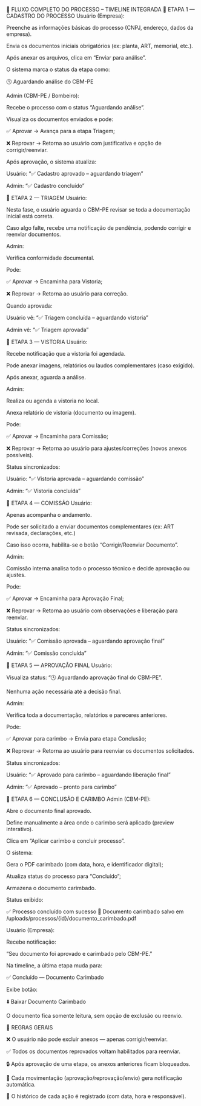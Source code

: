 🧭 FLUXO COMPLETO DO PROCESSO – TIMELINE INTEGRADA
🔹 ETAPA 1 — CADASTRO DO PROCESSO
Usuário (Empresa):

Preenche as informações básicas do processo (CNPJ, endereço, dados da empresa).

Envia os documentos iniciais obrigatórios (ex: planta, ART, memorial, etc.).

Após anexar os arquivos, clica em “Enviar para análise”.

O sistema marca o status da etapa como:

🕓 Aguardando análise do CBM-PE

Admin (CBM-PE / Bombeiro):

Recebe o processo com o status “Aguardando análise”.

Visualiza os documentos enviados e pode:

✅ Aprovar → Avança para a etapa Triagem;

❌ Reprovar → Retorna ao usuário com justificativa e opção de corrigir/reenviar.

Após aprovação, o sistema atualiza:

Usuário: “✅ Cadastro aprovado – aguardando triagem”

Admin: “✅ Cadastro concluído”

🔹 ETAPA 2 — TRIAGEM
Usuário:

Nesta fase, o usuário aguarda o CBM-PE revisar se toda a documentação inicial está correta.

Caso algo falte, recebe uma notificação de pendência, podendo corrigir e reenviar documentos.

Admin:

Verifica conformidade documental.

Pode:

✅ Aprovar → Encaminha para Vistoria;

❌ Reprovar → Retorna ao usuário para correção.

Quando aprovada:

Usuário vê: “✅ Triagem concluída – aguardando vistoria”

Admin vê: “✅ Triagem aprovada”

🔹 ETAPA 3 — VISTORIA
Usuário:

Recebe notificação que a vistoria foi agendada.

Pode anexar imagens, relatórios ou laudos complementares (caso exigido).

Após anexar, aguarda a análise.

Admin:

Realiza ou agenda a vistoria no local.

Anexa relatório de vistoria (documento ou imagem).

Pode:

✅ Aprovar → Encaminha para Comissão;

❌ Reprovar → Retorna ao usuário para ajustes/correções (novos anexos possíveis).

Status sincronizados:

Usuário: “✅ Vistoria aprovada – aguardando comissão”

Admin: “✅ Vistoria concluída”

🔹 ETAPA 4 — COMISSÃO
Usuário:

Apenas acompanha o andamento.

Pode ser solicitado a enviar documentos complementares (ex: ART revisada, declarações, etc.)

Caso isso ocorra, habilita-se o botão “Corrigir/Reenviar Documento”.

Admin:

Comissão interna analisa todo o processo técnico e decide aprovação ou ajustes.

Pode:

✅ Aprovar → Encaminha para Aprovação Final;

❌ Reprovar → Retorna ao usuário com observações e liberação para reenviar.

Status sincronizados:

Usuário: “✅ Comissão aprovada – aguardando aprovação final”

Admin: “✅ Comissão concluída”

🔹 ETAPA 5 — APROVAÇÃO FINAL
Usuário:

Visualiza status: “🕓 Aguardando aprovação final do CBM-PE”.

Nenhuma ação necessária até a decisão final.

Admin:

Verifica toda a documentação, relatórios e pareceres anteriores.

Pode:

✅ Aprovar para carimbo → Envia para etapa Conclusão;

❌ Reprovar → Retorna ao usuário para reenviar os documentos solicitados.

Status sincronizados:

Usuário: “✅ Aprovado para carimbo – aguardando liberação final”

Admin: “✅ Aprovado – pronto para carimbo”

🔹 ETAPA 6 — CONCLUSÃO E CARIMBO
Admin (CBM-PE):

Abre o documento final aprovado.

Define manualmente a área onde o carimbo será aplicado (preview interativo).

Clica em “Aplicar carimbo e concluir processo”.

O sistema:

Gera o PDF carimbado (com data, hora, e identificador digital);

Atualiza status do processo para “Concluído”;

Armazena o documento carimbado.

Status exibido:

✅ Processo concluído com sucesso
📎 Documento carimbado salvo em /uploads/processos/{id}/documento_carimbado.pdf

Usuário (Empresa):

Recebe notificação:

“Seu documento foi aprovado e carimbado pelo CBM-PE.”

Na timeline, a última etapa muda para:

✅ Concluído — Documento Carimbado

Exibe botão:

⬇️ Baixar Documento Carimbado

O documento fica somente leitura, sem opção de exclusão ou reenvio.


🧩 REGRAS GERAIS

❌ O usuário não pode excluir anexos — apenas corrigir/reenviar.

✅ Todos os documentos reprovados voltam habilitados para reenviar.

🔒 Após aprovação de uma etapa, os anexos anteriores ficam bloqueados.

🔔 Cada movimentação (aprovação/reprovação/envio) gera notificação automática.

🧾 O histórico de cada ação é registrado (com data, hora e responsável).